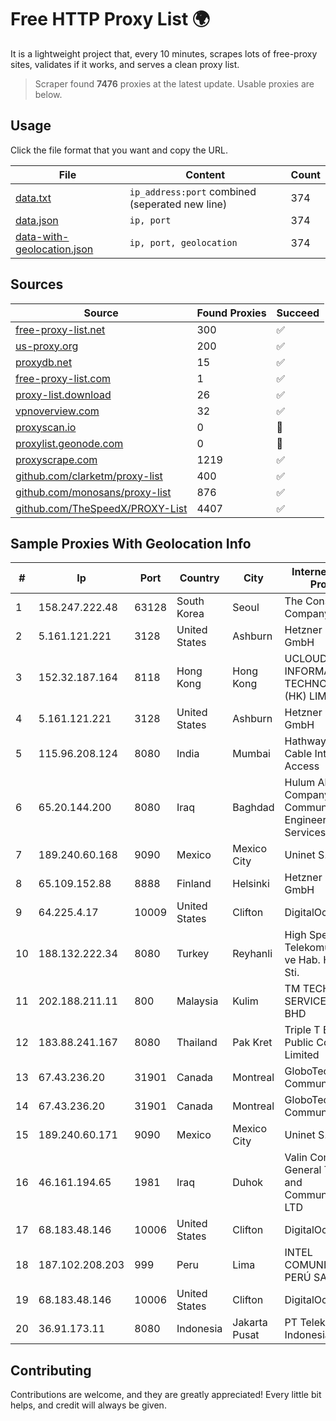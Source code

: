 
# Free HTTP Proxy List 🌍

It is a lightweight project that, every 10 minutes, scrapes lots of free-proxy sites, validates if it works, and serves a clean proxy list.


> Scraper found **7476** proxies at the latest update. Usable proxies are below.

## Usage

Click the file format that you want and copy the URL.


|File|Content|Count|
|----|-------|-----|
|[data.txt](https://raw.githubusercontent.com/themiralay/Proxy-List-World/master/data.txt)|`ip_address:port` combined (seperated new line)|374|
|[data.json](https://raw.githubusercontent.com/themiralay/Proxy-List-World/master/data.json)|`ip, port`|374|
|[data-with-geolocation.json](https://raw.githubusercontent.com/themiralay/Proxy-List-World/master/data-with-geolocation.json)|`ip, port, geolocation`|374|

## Sources

|Source|Found Proxies|Succeed|
|------|-------------|-------|
|[free-proxy-list.net](https://free-proxy-list.net)|300|✅|
|[us-proxy.org](https://www.us-proxy.org)|200|✅|
|[proxydb.net](http://proxydb.net)|15|✅|
|[free-proxy-list.com](https://free-proxy-list.com/?page=&port=&type%5B%5D=http&type%5B%5D=https&up_time=0&search=Search)|1|✅|
|[proxy-list.download](https://www.proxy-list.download/HTTP)|26|✅|
|[vpnoverview.com](https://vpnoverview.com/privacy/anonymous-browsing/free-proxy-servers)|32|✅|
|[proxyscan.io](https://www.proxyscan.io)|0|🚫|
|[proxylist.geonode.com](https://proxylist.geonode.com/api/proxy-list?limit=300&page=1&sort_by=lastChecked&sort_type=desc&protocols=http,https)|0|🚫|
|[proxyscrape.com](https://api.proxyscrape.com/v2/?request=displayproxies&protocol=http&timeout=10000&country=all&ssl=all&anonymity=all)|1219|✅|
|[github.com/clarketm/proxy-list](https://raw.githubusercontent.com/clarketm/proxy-list/master/proxy-list-raw.txt)|400|✅|
|[github.com/monosans/proxy-list](https://raw.githubusercontent.com/monosans/proxy-list/main/proxies/http.txt)|876|✅|
|[github.com/TheSpeedX/PROXY-List](https://raw.githubusercontent.com/TheSpeedX/PROXY-List/master/http.txt)|4407|✅|


## Sample Proxies With Geolocation Info

|#|Ip|Port|Country|City|Internet Service Provider|
|-|--|----|-------|----|-------------------------|
|1|158.247.222.48|63128|South Korea|Seoul|The Constant Company, LLC|
|2|5.161.121.221|3128|United States|Ashburn|Hetzner Online GmbH|
|3|152.32.187.164|8118|Hong Kong|Hong Kong|UCLOUD INFORMATION TECHNOLOGY (HK) LIMITED|
|4|5.161.121.221|3128|United States|Ashburn|Hetzner Online GmbH|
|5|115.96.208.124|8080|India|Mumbai|Hathway IP over Cable Internet Access|
|6|65.20.144.200|8080|Iraq|Baghdad|Hulum Almustakbal Company for Communication Engineering and Services Ltd|
|7|189.240.60.168|9090|Mexico|Mexico City|Uninet S.A. de C.V.|
|8|65.109.152.88|8888|Finland|Helsinki|Hetzner Online GmbH|
|9|64.225.4.17|10009|United States|Clifton|DigitalOcean, LLC|
|10|188.132.222.34|8080|Turkey|Reyhanli|High Speed Telekomunikasyon ve Hab. Hiz. Ltd. Sti.|
|11|202.188.211.11|800|Malaysia|Kulim|TM TECHNOLOGY SERVICES SDN BHD|
|12|183.88.241.167|8080|Thailand|Pak Kret|Triple T Broadband Public Company Limited|
|13|67.43.236.20|31901|Canada|Montreal|GloboTech Communications|
|14|67.43.236.20|31901|Canada|Montreal|GloboTech Communications|
|15|189.240.60.171|9090|Mexico|Mexico City|Uninet S.A. de C.V.|
|16|46.161.194.65|1981|Iraq|Duhok|Valin Company for General Trading and Communication LTD|
|17|68.183.48.146|10006|United States|Clifton|DigitalOcean, LLC|
|18|187.102.208.203|999|Peru|Lima|INTEL COMUNICACIONES PERÚ SAC|
|19|68.183.48.146|10006|United States|Clifton|DigitalOcean, LLC|
|20|36.91.173.11|8080|Indonesia|Jakarta Pusat|PT Telekomunikasi Indonesia|



## Contributing

Contributions are welcome, and they are greatly appreciated! Every
little bit helps, and credit will always be given.

